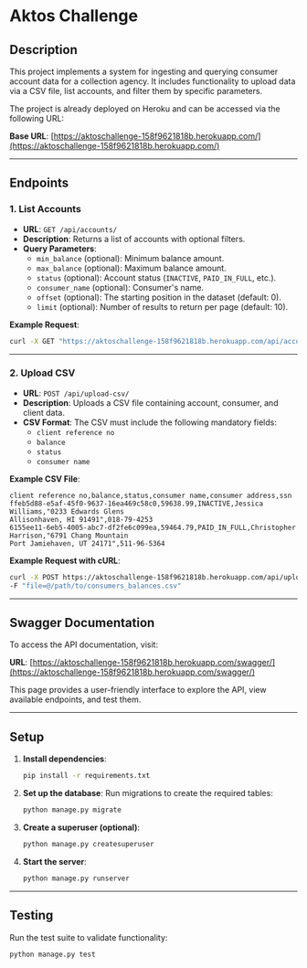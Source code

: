 
# Aktos Challenge

## Description
This project implements a system for ingesting and querying consumer account data for a collection agency. It includes functionality to upload data via a CSV file, list accounts, and filter them by specific parameters.

The project is already deployed on Heroku and can be accessed via the following URL:

**Base URL**: [https://aktoschallenge-158f9621818b.herokuapp.com/](https://aktoschallenge-158f9621818b.herokuapp.com/)

---

## Endpoints

### 1. **List Accounts**
   - **URL**: `GET /api/accounts/`
   - **Description**: Returns a list of accounts with optional filters.
   - **Query Parameters**:
     - `min_balance` (optional): Minimum balance amount.
     - `max_balance` (optional): Maximum balance amount.
     - `status` (optional): Account status (`INACTIVE`, `PAID_IN_FULL`, etc.).
     - `consumer_name` (optional): Consumer's name.
     - `offset` (optional): The starting position in the dataset (default: 0).
     - `limit` (optional): Number of results to return per page (default: 10).

   **Example Request**:
   ```bash
   curl -X GET "https://aktoschallenge-158f9621818b.herokuapp.com/api/accounts/?min_balance=50000&status=INACTIVE"
   ```

---

### 2. **Upload CSV**
   - **URL**: `POST /api/upload-csv/`
   - **Description**: Uploads a CSV file containing account, consumer, and client data.
   - **CSV Format**:
     The CSV must include the following mandatory fields:
     - `client reference no`
     - `balance`
     - `status`
     - `consumer name`

   **Example CSV File**:
   ```csv
   client reference no,balance,status,consumer name,consumer address,ssn
   ffeb5d88-e5af-45f0-9637-16ea469c58c0,59638.99,INACTIVE,Jessica Williams,"0233 Edwards Glens
   Allisonhaven, HI 91491",018-79-4253
   6155ee11-6eb5-4005-abc7-df2fe6c099ea,59464.79,PAID_IN_FULL,Christopher Harrison,"6791 Chang Mountain
   Port Jamiehaven, UT 24171",511-96-5364
   ```

   **Example Request with cURL**:
   ```bash
   curl -X POST https://aktoschallenge-158f9621818b.herokuapp.com/api/upload-csv/ \
   -F "file=@/path/to/consumers_balances.csv"
   ```

---

## Swagger Documentation
To access the API documentation, visit:

**URL**: [https://aktoschallenge-158f9621818b.herokuapp.com/swagger/](https://aktoschallenge-158f9621818b.herokuapp.com/swagger/)

This page provides a user-friendly interface to explore the API, view available endpoints, and test them.

---

## Setup

1. **Install dependencies**:
   ```bash
   pip install -r requirements.txt
   ```

2. **Set up the database**:
   Run migrations to create the required tables:
   ```bash
   python manage.py migrate
   ```

3. **Create a superuser (optional)**:
   ```bash
   python manage.py createsuperuser
   ```

4. **Start the server**:
   ```bash
   python manage.py runserver
   ```

---

## Testing

Run the test suite to validate functionality:
```bash
python manage.py test
```
